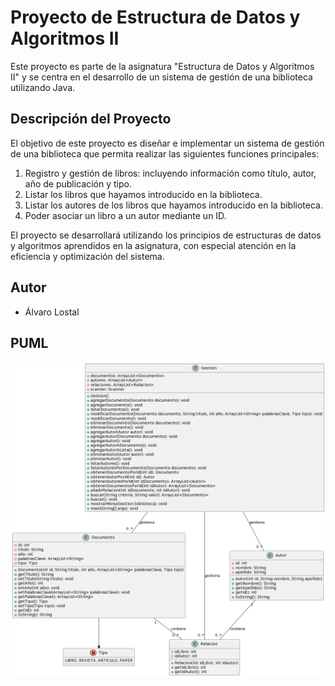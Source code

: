 # Proyecto de Estructura de Datos y Algoritmos II

Este proyecto es parte de la asignatura "Estructura de Datos y Algoritmos II" y se centra en el desarrollo de un sistema de gestión de una biblioteca utilizando Java.

## Descripción del Proyecto

El objetivo de este proyecto es diseñar e implementar un sistema de gestión de una biblioteca que permita realizar las siguientes funciones principales:

1. Registro y gestión de libros: incluyendo información como título, autor, año de publicación y tipo.
2. Listar los libros que hayamos introducido en la biblioteca.
3. Listar los autores de los libros que hayamos introducido en la biblioteca.
4. Poder asociar un libro a un autor mediante un ID.

El proyecto se desarrollará utilizando los principios de estructuras de datos y algoritmos aprendidos en la asignatura, con especial atención en la eficiencia y optimización del sistema.

## Autor
- Álvaro Lostal

## PUML
![](/img/puml.png)